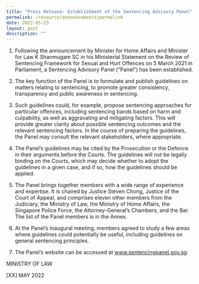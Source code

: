 ```yaml
---
title: "Press Release: Establishment of the Sentencing Advisory Panel"
permalink: /resource/announcements/permalink
date: 2022-05-23
layout: post
description: ""
---
```


1.	Following the announcement by Minister for Home Affairs and Minister for Law K Shanmugam SC in his Ministerial Statement on the Review of Sentencing Framework for Sexual and Hurt Offences on 5 March 2021 in Parliament, a Sentencing Advisory Panel (“Panel”) has been established. 


2.	The key function of the Panel is to formulate and publish guidelines on matters relating to sentencing, to promote greater consistency, transparency and public awareness in sentencing. 


3.	Such guidelines could, for example, propose sentencing approaches for particular offences, including sentencing bands based on harm and culpability, as well as aggravating and mitigating factors. This will provide greater clarity about possible sentencing outcomes and the relevant sentencing factors. In the course of preparing the guidelines, the Panel may consult the relevant stakeholders, where appropriate.


4.	The Panel’s guidelines may be cited by the Prosecution or the Defence in their arguments before the Courts. The guidelines will not be legally binding on the Courts, which may decide whether to adopt the guidelines in a given case, and if so, how the guidelines should be applied.


5.	The Panel brings together members with a wide range of experience and expertise. It is chaired by Justice Steven Chong, Justice of the Court of Appeal, and comprises eleven other members from the Judiciary, the Ministry of Law, the Ministry of Home Affairs, the Singapore Police Force, the Attorney-General’s Chambers, and the Bar. The list of the Panel members is in the Annex. 


6.	At the Panel’s inaugural meeting, members agreed to study a few areas where guidelines could potentially be useful, including guidelines on general sentencing principles.


7.	The Panel’s website can be accessed at www.sentencingpanel.gov.sg. 


MINISTRY OF LAW

[XX] MAY 2022

